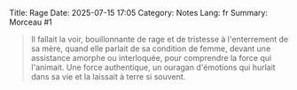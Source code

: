 Title: Rage
Date: 2025-07-15 17:05
Category: Notes
Lang: fr
Summary: Morceau #1

> Il fallait la voir, bouillonnante de rage et de tristesse à l'enterrement de sa mère, quand elle parlait de sa condition de femme, devant une assistance amorphe ou interloquée, pour comprendre la force qui l'animait. Une force authentique, un ouragan d'émotions qui hurlait dans sa vie et la laissait à terre si souvent.
